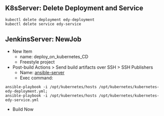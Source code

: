 ## K8sServer: Delete Deployment and Service
```
kubectl delete deployment edy-deployment
kubectl delete service edy-service
```

## JenkinsServer: NewJob
- New Item
	- name: deploy_on_kubernetes_CD
	- Freestyle project
- Post-build Actions > Send build artifacts over SSH > SSH Publishers
	- Name: [ansible-server](class9_Integrate-Ansible-with-Jenkins.md)
	- Exec command: 
```
ansible-playbook -i /opt/kubernetes/hosts /opt/kubernetes/kubernetes-edy-deployment.yml;
ansible-playbook -i /opt/kubernetes/hosts /opt/kubernetes/kubernetes-edy-service.yml
```
- Build Now
